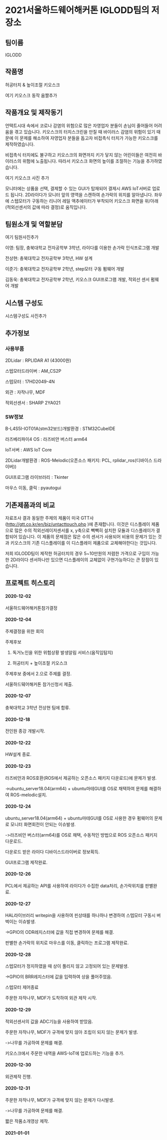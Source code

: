 # 2021서울하드웨어해커톤 IGLODD팀의 저장소
## 팀이름
IGLODD

## 작품명
허공터치 & 높이조절 키오스크

여기 키오스크 동작 움짤추가

## 작품개요 및 제작동기
언택트시대 속에서 코로나 감염의 위험으로 많은 자영업자 분들이 손님이 줄어들어 어려움을 겪고 있습니다.
키오스크의 터치스크린을 만질 때 바이러스 감염의 위험이 있기 때문에 이 문제를 해소하여 자영업자 분들을 돕고자 비접촉식 터치가 가능한 키오스크를 제작하였습니다.

비접촉식 터치에도 불구하고 키오스크의 화면까지 키가 닿지 않는 어린이들은 여전히 바이러스의 위험에 노출됩니다.
따라서 키오스크 화면의 높이를 조절하는 기능을 추가하였습니다.

여기 키오스크 사진 추가

모니터에는 상품을 선택, 결제할 수 있는 GUI가 탑재되어 결제시 AWS IoT서버로 업로드 됩니다.
2D라이다가 모니터 앞의 영역을 스캔하여 손가락의 위치를 알아냅니다.
좌우에 스텝모터가 구동하는 리니어 레일 액추에이터가 부착되어 키오스크 화면을 위/아래(적외선센서의 값에 따라 결정)로 움직입니다.

## 팀원소개 및 역할분담
여기 팀원사진추가

이영: 팀장, 충북대학교 전자공학부 3학년, 라이다를 이용한 손가락 인식프로그램 개발

전상현: 충북대학교 전자공학부 3학년, HW 설계

이준기: 충북대학교 전자공학부 2학년, step모터 구동 펌웨어 개발

김동욱: 충북대학교 전자공학부 2학년, 키오스크 GUI프로그램 개발, 적외선 센서 펌웨어 개발

## 시스템 구성도
시스템구성도 사진추가

## 추가정보
### 사용부품
2DLidar : RPLIDAR A1 (43000원)

스텝모터드라이버 : AM_CS2P

스텝모터 : 17HD2049-4N

외관 : 자작나무, MDF

적외선센서 : SHARP 2YA021

### SW정보
B-L4S5I-IOT01A(stm32보드)개발환경 : STM32CubeIDE

라즈베리파이4 OS : 라즈비안 버스터 arm64

IoT서버 : AWS IoT Core

2DLidar개발환경 : ROS-Melodic(오픈소스 패키지: PCL, rplidar_ros(디바이스 드라이버))

GUI프로그램 라이브러리 : Tkinter

마우스 이동, 클릭 : pyautogui


## 기존제품과의 비교
자료조사 결과 동일한 주제의 제품이 미국 GTT사(http://gtt.co.kr/en/biz/untacttouch.php )에 존재합니다.
이것은 디스플레이 제품으로 많은 수의 적외선레이저센서를 x, y축으로 빽빽히 설치한 모듈과 디스플레이가 결합되어 있습니다.
이 제품의 문제점은 많은 수의 센서가 사용되어 비용의 문제가 있는 것과 키오스크의 기존 디스플레이를 이 디스플레이 제품으로 교체해야한다는 것입니다.

저희 IGLODD팀이 제작한 허공터치의 경우 5~10만원의 저렴한 가격으로 구입이 가능한 2D라이다 센서하나만 있으면 디스플레이의 교체없이 구현가능하다는 큰 장점이 있습니다.

## 프로젝트 히스토리
#### 2020-12-02
서울하드웨어해커톤참가결정

#### 2020-12-04
주제결정을 위한 회의


주제후보

1. 독거노인을 위한 위험상황 발생알림 서비스(움직임탐지)

2. 허공터치 + 높이조절 키오스크


주제후보 중에서 2.으로 주제를 결정.

서울하드뒈어해커톤 참가신청서 제출.

#### 2020-12-07
충북대학교 3학년 전상현 팀에 합류.

#### 2020-12-18
전인원 종강 개발시작.

#### 2020-12-22
HW설계 종료.

#### 2020-12-23
라즈비안과 ROS호환(ROS에서 제공하는 오픈소스 패키지 다운로드)에 문제가 발생.

->ubuntu_server18.04(arm64) + ubuntu마테GUI를 OS로 채택하여 문제를 해결하여 ROS-melodic설치.

#### 2020-12-24
ubuntu_server18.04(arm64) + ubuntu마테GUI를 OS로 사용한 경우 펌웨어의 문제로 모니터 화면회전이 안되는 이슈발생.

->라즈비안 버스터(arm64)를 OS로 채택, 수동적인 방법으로 ROS 오픈소스 패키지 다운로드.


다운로드 받은 라이다 디바이스드라이버로 정보획득.


GUI프로그램 제작완료.

#### 2020-12-26
PCL에서 제공하는 API를 사용하여 라이다가 수집한 data처리, 손가락위치를 판별완료.

#### 2020-12-27
HAL라이브러리 writepin을 사용하여 핀상태를 하나하나 변경하여 스텝모터 구동시 버벅이는 이슈발생.

->GPIO의 ODR레지스터에 값을 직접 변경하여 문제를 해결.


판별한 손가락의 위치로 마우스를 이동, 클릭하는 프로그램 제작완료.

#### 2020-12-28
스텝모터가 정지하였을 때 상이 풀리지 않고 고정되어 있는 문제발생.

->GPIO의 BRR레지스터에 값을 입력하여 상을 풀어주었음.


스텝모터 제어종료


주문한 자작나무, MDF가 도착하여 외관 제작 시작.

#### 2020-12-29
적외선센서의 값을 ADC기능을 사용하여 받았음.


주문한 자작나무, MDF가 규격에 맞지 않아 조립이 되지 않는 문제가 발생.

->나무를 가공하여 문제를 해결.


키오스크에서 주문한 내역을 AWS-IoT에 업로드하는 기능을 추가.

#### 2020-12-30
외관제작 진행.

#### 2020-12-31
주문한 자작나무, MDF가 규격에 맞지 않는 문제가 다시발생.

->나무를 가공하여 문제를 해결.


짧은 작품소개영상 제작.

#### 2021-01-01


